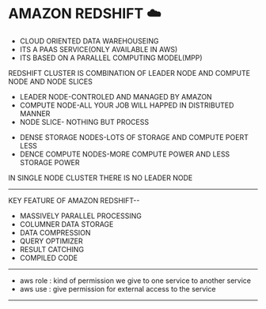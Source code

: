 # AMAZON REDSHIFT ☁️
 - CLOUD ORIENTED DATA WAREHOUSEING 
 - ITS A PAAS SERVICE(ONLY AVAILABLE IN AWS)
 - ITS BASED ON A PARALLEL COMPUTING MODEL(MPP)
 
REDSHIFT CLUSTER IS COMBINATION OF LEADER NODE AND COMPUTE NODE AND NODE SLICES
 - LEADER NODE-CONTROLED AND MANAGED BY AMAZON
 - COMPUTE NODE-ALL YOUR JOB WILL HAPPED IN DISTRIBUTED MANNER
 - NODE SLICE- NOTHING BUT PROCESS
 
* DENSE STORAGE NODES-LOTS OF STORAGE AND COMPUTE POERT LESS
* DENCE COMPUTE NODES-MORE COMPUTE POWER AND LESS STORAGE POWER
 
IN SINGLE NODE CLUSTER THERE IS NO LEADER NODE
 
----------------------------------------------------------
KEY FEATURE OF AMAZON REDSHIFT--
 - MASSIVELY PARALLEL PROCESSING
 - COLUMNER DATA STORAGE
 - DATA COMPRESSION
 - QUERY OPTIMIZER
 - RESULT CATCHING
 - COMPILED CODE




------------------------------------------------------------



* aws role : kind of permission we give to one service to another service 
* aws use : give permission for external access to the service



--------------------------------------------------------------------

